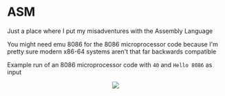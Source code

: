 # ASM
Just a place where I put my misadventures with the Assembly Language

You might need emu 8086 for the 8086 microprocessor code because I'm pretty sure modern x86-64 systems aren't that far backwards compatible

Example run of an 8086 microprocessor code with `40` and `Hello 8086` as input
<p align="center">
  <img  src="https://github.com/PrajwalNa/ASM/tree/main/8086 Microprocessor/Demo.gif">
</p>
